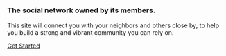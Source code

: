 # <Project title here>
### The social network owned by its members.


This site will connect you with your neighbors and others close by, 
to help you build a strong and vibrant community you can rely on. 

[Get Started](community_search.html)
